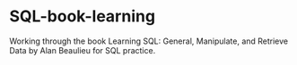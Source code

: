 # SQL-book-learning

Working through the book Learning SQL: General, Manipulate, and Retrieve Data by Alan Beaulieu for SQL practice.